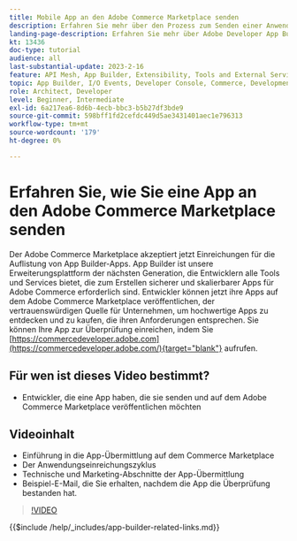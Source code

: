```yaml
---
title: Mobile App an den Adobe Commerce Marketplace senden
description: Erfahren Sie mehr über den Prozess zum Senden einer Anwendung an die Commerce Marketplace.
landing-page-description: Erfahren Sie mehr über Adobe Developer App Builder und darüber, wie Sie eine App an den Commerce Marketplace senden.
kt: 13436
doc-type: tutorial
audience: all
last-substantial-update: 2023-2-16
feature: API Mesh, App Builder, Extensibility, Tools and External Services
topic: App Builder, I/O Events, Developer Console, Commerce, Development, Integrations
role: Architect, Developer
level: Beginner, Intermediate
exl-id: 6a217ea6-8d6b-4ecb-bbc3-b5b27df3bde9
source-git-commit: 598bff1fd2cefdc449d5ae3431401aec1e796313
workflow-type: tm+mt
source-wordcount: '179'
ht-degree: 0%

---
```


# Erfahren Sie, wie Sie eine App an den Adobe Commerce Marketplace senden

Der Adobe Commerce Marketplace akzeptiert jetzt Einreichungen für die Auflistung von App Builder-Apps. App Builder ist unsere Erweiterungsplattform der nächsten Generation, die Entwicklern alle Tools und Services bietet, die zum Erstellen sicherer und skalierbarer Apps für Adobe Commerce erforderlich sind. Entwickler können jetzt ihre Apps auf dem Adobe Commerce Marketplace veröffentlichen, der vertrauenswürdigen Quelle für Unternehmen, um hochwertige Apps zu entdecken und zu kaufen, die ihren Anforderungen entsprechen. Sie können Ihre App zur Überprüfung einreichen, indem Sie [https://commercedeveloper.adobe.com](https://commercedeveloper.adobe.com/){target="blank"} aufrufen.

## Für wen ist dieses Video bestimmt?

* Entwickler, die eine App haben, die sie senden und auf dem Adobe Commerce Marketplace veröffentlichen möchten

## Videoinhalt

* Einführung in die App-Übermittlung auf dem Commerce Marketplace
* Der Anwendungseinreichungszyklus
* Technische und Marketing-Abschnitte der App-Übermittlung
* Beispiel-E-Mail, die Sie erhalten, nachdem die App die Überprüfung bestanden hat.

>[!VIDEO](https://video.tv.adobe.com/v/3420313)

{{$include /help/_includes/app-builder-related-links.md}}
